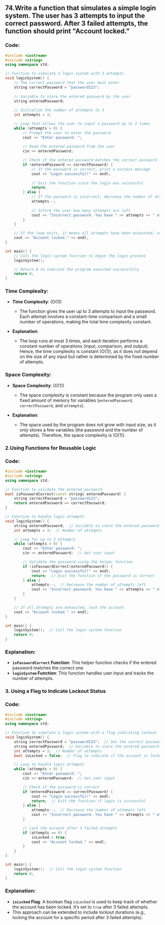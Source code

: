 ## 74.Write a function that simulates a simple login system. The user has 3 attempts to input the correct password. After 3 failed attempts, the function should print "Account locked."

### Code:

```cpp
#include <iostream>
#include <string>
using namespace std;

// Function to simulate a login system with 3 attempts
void loginSystem() {
    // The correct password that the user must enter
    string correctPassword = "password123";  
    
    // Variable to store the entered password by the user
    string enteredPassword;  
    
    // Initialize the number of attempts to 3
    int attempts = 3;  

    // Loop that allows the user to input a password up to 3 times
    while (attempts > 0) {
        // Prompt the user to enter the password
        cout << "Enter password: ";
        
        // Read the entered password from the user
        cin >> enteredPassword;  

        // Check if the entered password matches the correct password
        if (enteredPassword == correctPassword) {
            // If the password is correct, print a success message
            cout << "Login successful!" << endl;
            
            // Exit the function since the login was successful
            return;  
        } else {
            // If the password is incorrect, decrease the number of attempts
            attempts--;  
            
            // Inform the user how many attempts are left
            cout << "Incorrect password. You have " << attempts << " attempts left." << endl;
        }
    }

    // If the loop exits, it means all attempts have been exhausted, so the account is locked
    cout << "Account locked." << endl;
}

int main() {
    // Call the login system function to begin the login process
    loginSystem();  

    // Return 0 to indicate the program executed successfully
    return 0;
}
```

### Time Complexity:

- **Time Complexity**: \(O(1)\)
  - The function gives the user up to 3 attempts to input the password. Each attempt involves a constant-time comparison and a small number of operations, making the total time complexity constant.

- **Explanation**:
  - The loop runs at most 3 times, and each iteration performs a constant number of operations (input, comparison, and output). Hence, the time complexity is constant \(O(1)\), as it does not depend on the size of any input but rather is determined by the fixed number of attempts.

### Space Complexity:

- **Space Complexity**: \(O(1)\)
  - The space complexity is constant because the program only uses a fixed amount of memory for variables (`enteredPassword`, `correctPassword`, and `attempts`).
  
- **Explanation**:
  - The space used by the program does not grow with input size, as it only stores a few variables (the password and the number of attempts). Therefore, the space complexity is \(O(1)\).


### 2.Using Functions for Reusable Logic

### Code:

```cpp
#include <iostream>
#include <string>
using namespace std;

// Function to validate the entered password
bool isPasswordCorrect(const string& enteredPassword) {
    string correctPassword = "password123";
    return enteredPassword == correctPassword;
}

// Function to handle login attempts
void loginSystem() {
    string enteredPassword;  // Variable to store the entered password
    int attempts = 3;  // Number of attempts

    // Loop for up to 3 attempts
    while (attempts > 0) {
        cout << "Enter password: ";
        cin >> enteredPassword;  // Get user input

        // Validate the password using the helper function
        if (isPasswordCorrect(enteredPassword)) {
            cout << "Login successful!" << endl;
            return;  // Exit the function if the password is correct
        } else {
            attempts--;  // Decrease the number of attempts left
            cout << "Incorrect password. You have " << attempts << " attempts left." << endl;
        }
    }

    // If all attempts are exhausted, lock the account
    cout << "Account locked." << endl;
}

int main() {
    loginSystem();  // Call the login system function
    return 0;
}
```

### Explanation:
- **`isPasswordCorrect` Function**: This helper function checks if the entered password matches the correct one.
- **`loginSystem` Function**: This function handles user input and tracks the number of attempts.

### 3. **Using a Flag to Indicate Lockout Status**

### Code:

```cpp
#include <iostream>
#include <string>
using namespace std;

// Function to simulate a login system with a flag indicating lockout
void loginSystem() {
    string correctPassword = "password123";  // Set the correct password
    string enteredPassword;  // Variable to store the entered password
    int attempts = 3;  // Number of attempts
    bool isLocked = false;  // Flag to indicate if the account is locked

    // Loop to handle login attempts
    while (attempts > 0) {
        cout << "Enter password: ";
        cin >> enteredPassword;  // Get user input

        // Check if the password is correct
        if (enteredPassword == correctPassword) {
            cout << "Login successful!" << endl;
            return;  // Exit the function if login is successful
        } else {
            attempts--;  // Decrease the number of attempts left
            cout << "Incorrect password. You have " << attempts << " attempts left." << endl;
        }

        // Lock the account after 3 failed attempts
        if (attempts == 0) {
            isLocked = true;
            cout << "Account locked." << endl;
        }
    }
}

int main() {
    loginSystem();  // Call the login system function
    return 0;
}
```

### Explanation:
- **`isLocked` Flag**: A boolean flag `isLocked` is used to keep track of whether the account has been locked. It’s set to `true` after 3 failed attempts.
- This approach can be extended to include lockout durations (e.g., locking the account for a specific period after 3 failed attempts).
